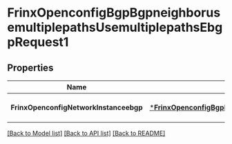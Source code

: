 # FrinxOpenconfigBgpBgpneighborusemultiplepathsUsemultiplepathsEbgpRequest1

## Properties
Name | Type | Description | Notes
------------ | ------------- | ------------- | -------------
**FrinxOpenconfigNetworkInstanceebgp** | [***FrinxOpenconfigBgpBgpneighborusemultiplepathsUsemultiplepathsEbgp**](frinx.openconfig.bgp.bgpneighborusemultiplepaths.usemultiplepaths.Ebgp.md) |  | [optional] [default to null]

[[Back to Model list]](../README.md#documentation-for-models) [[Back to API list]](../README.md#documentation-for-api-endpoints) [[Back to README]](../README.md)


